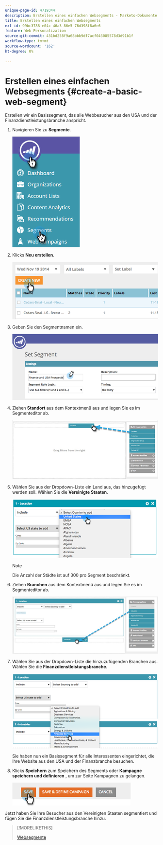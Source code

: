 ```yaml
---
unique-page-id: 4719344
description: Erstellen eines einfachen Websegments - Marketo-Dokumente - Produktdokumentation
title: Erstellen eines einfachen Websegments
exl-id: 99bc3788-e04c-46a3-86e5-76d398f8a6e6
feature: Web Personalization
source-git-commit: 431bd258f9a68bbb9df7acf043085578d3d91b1f
workflow-type: tm+mt
source-wordcount: '162'
ht-degree: 0%

---
```


# Erstellen eines einfachen Websegments {#create-a-basic-web-segment}

Erstellen wir ein Basissegment, das alle Webbesucher aus den USA und der Finanzdienstleistungsbranche anspricht.

1. Navigieren Sie zu **Segmente**.

   ![](assets/image2016-8-18-15-3a37-3a32.png)

1. Klicks **Neu erstellen**.

   ![](assets/image2014-11-19-19-3a33-3a47.png)

1. Geben Sie den Segmentnamen ein.

   ![](assets/segment-name.png)

1. Ziehen **Standort** aus dem Kontextmenü aus und legen Sie es im Segmenteditor ab.

   ![](assets/location-drag-hand.jpg)

1. Wählen Sie aus der Dropdown-Liste ein Land aus, das hinzugefügt werden soll. Wählen Sie die **Vereinigte Staaten**.

   ![](assets/image2015-5-28-15-3a29-3a15.png)

   >[!NOTE]
   >
   >Die Anzahl der Städte ist auf 300 pro Segment beschränkt.

1. Ziehen **Branchen** aus dem Kontextmenü aus und legen Sie es im Segmenteditor ab.

   ![](assets/industries-hand.jpg)

1. Wählen Sie aus der Dropdown-Liste die hinzuzufügenden Branchen aus. Wählen Sie die **Finanzdienstleistungsbranche**.

   ![](assets/segment-industries.png)

   Sie haben nun ein Basissegment für alle Interessenten eingerichtet, die Ihre Website aus den USA und der Finanzbranche besuchen.

1. Klicks **Speichern** zum Speichern des Segments oder **Kampagne speichern und definieren** , um zur Seite Kampagnen zu gelangen.

   ![](assets/image2014-11-19-19-3a48-3a20.png)

Jetzt haben Sie Ihre Besucher aus den Vereinigten Staaten segmentiert und fügen Sie die Finanzdienstleistungsbranche hinzu.

>[!MORELIKETHIS]
>
>[Websegmente](/help/marketo/product-docs/web-personalization/using-web-segments/web-segments.md)
